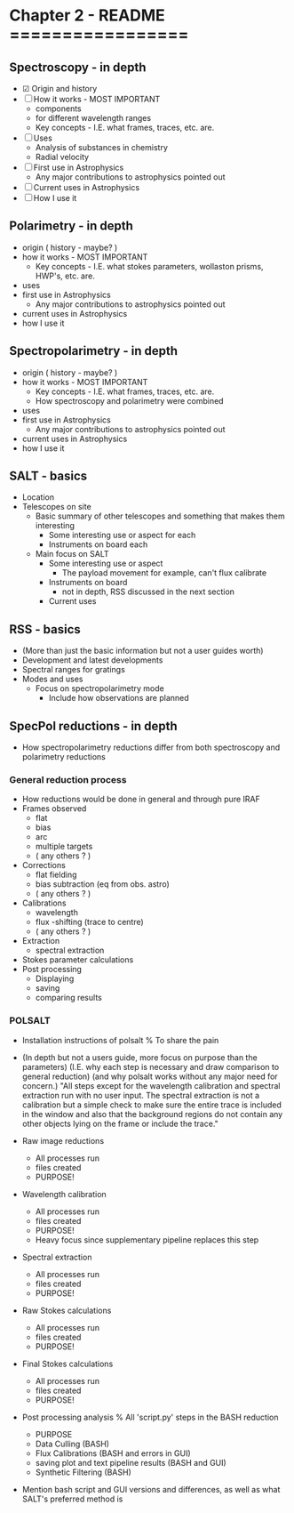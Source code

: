 # Chapter 2 - README <br/> =================

## Spectroscopy - in depth

- &#9745; Origin and history
- &#9744; How it works - MOST IMPORTANT
    - components
    - for different wavelength ranges
    - Key concepts - I.E. what frames, traces, etc. are.
- &#9744; Uses
    - Analysis of substances in chemistry
    - Radial velocity
- &#9744; First use in Astrophysics
    - Any major contributions to astrophysics pointed out
- &#9744; Current uses in Astrophysics
- &#9744; How I use it


## Polarimetry - in depth
- origin ( history - maybe? )
- how it works - MOST IMPORTANT
    - Key concepts - I.E. what stokes parameters, wollaston prisms,
        HWP's, etc. are.
- uses
- first use in Astrophysics
    - Any major contributions to astrophysics pointed out
- current uses in Astrophysics
- how I use it


## Spectropolarimetry - in depth
- origin ( history - maybe? )
- how it works - MOST IMPORTANT
    - Key concepts - I.E. what frames, traces, etc. are.
    - How spectroscopy and polarimetry were combined
- uses
- first use in Astrophysics
    - Any major contributions to astrophysics pointed out
- current uses in Astrophysics
- how I use it


## SALT - basics
- Location
- Telescopes on site
    - Basic summary of other telescopes and something that makes them interesting
        - Some interesting use or aspect for each
        - Instruments on board each
    - Main focus on SALT
        - Some interesting use or aspect
            - The payload movement for example, can't flux calibrate
        - Instruments on board
            - not in depth, RSS discussed in the next section
        - Current uses


## RSS - basics
- (More than just the basic information but not a user guides worth)
- Development and latest developments
- Spectral ranges for gratings
- Modes and uses
    - Focus on spectropolarimetry mode
        - Include how observations are planned


## SpecPol reductions - in depth
- How spectropolarimetry reductions differ from both
    spectroscopy and polarimetry reductions

### General reduction process
- How reductions would be done in general and through pure IRAF
- Frames observed
    - flat
    - bias
    - arc
    - multiple targets
    - ( any others ? )
- Corrections
    - flat fielding
    - bias subtraction (eq from obs. astro)
    - ( any others ? )
- Calibrations
    - wavelength
    - flux
    -shifting (trace to centre)
    - ( any others ? )
- Extraction
    - spectral extraction
- Stokes parameter calculations
- Post processing
    - Displaying
    - saving
    - comparing results

### POLSALT
- Installation instructions of polsalt % To share the pain
- (In depth but not a users guide, more focus on purpose than the parameters)
    (I.E. why each step is necessary and draw comparison to general reduction)
    (and why polsalt works without any major need for concern.)
"All steps except for the wavelength calibration and spectral extraction
    run with no user input. The spectral extraction is not a calibration
    but a simple check to make sure the entire trace is included in the window
    and also that the background regions do not contain any other objects lying
    on the frame or include the trace."

- Raw image reductions
    - All processes run
    - files created
    - PURPOSE!
- Wavelength calibration
    - All processes run
    - files created
    - PURPOSE!
    - Heavy focus since supplementary pipeline replaces this step
- Spectral extraction
    - All processes run
    - files created
    - PURPOSE!
- Raw Stokes calculations
    - All processes run
    - files created
    - PURPOSE!
- Final Stokes calculations
    - All processes run
    - files created
    - PURPOSE!
- Post processing analysis % All 'script.py' steps in the BASH reduction
    - PURPOSE
    - Data Culling (BASH)
    - Flux Calibrations (BASH and errors in GUI)
    - saving plot and text pipeline results (BASH and GUI)
    - Synthetic Filtering (BASH)

- Mention bash script and GUI versions and differences,
    as well as what SALT's preferred method is
